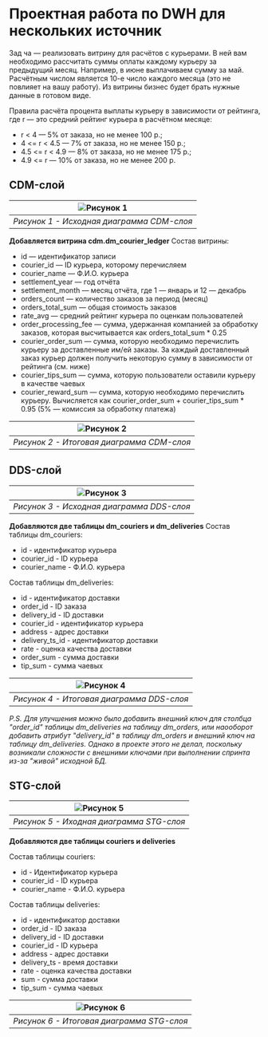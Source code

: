 # Проектная работа по DWH для нескольких источник

Зад ча — реализовать витрину для расчётов с курьерами. В ней вам необходимо рассчитать суммы оплаты каждому курьеру за предыдущий месяц. Например, в июне выплачиваем сумму за май. Расчётным числом является 10-е число каждого месяца (это не повлияет на вашу работу). Из витрины бизнес будет брать нужные данные в готовом виде.

Правила расчёта процента выплаты курьеру в зависимости от рейтинга, где r — это средний рейтинг курьера в расчётном месяце:
- r < 4 — 5% от заказа, но не менее 100 р.;
- 4 <= r < 4.5 — 7% от заказа, но не менее 150 р.;
- 4.5 <= r < 4.9 — 8% от заказа, но не менее 175 р.;
- 4.9 <= r — 10% от заказа, но не менее 200 р.

## CDM-слой
![Рисунок 1](/img/cdm_1.png)| 
|:--:| 
| *Рисунок 1 - Исходная диаграмма CDM-слоя* |

**Добавляется витрина cdm.dm_courier_ledger**
Состав витрины:
- id — идентификатор записи
- courier_id — ID курьера, которому перечисляем
- courier_name — Ф.И.О. курьера
- settlement_year — год отчёта
- settlement_month — месяц отчёта, где 1 — январь и 12 — декабрь
- orders_count — количество заказов за период (месяц)
- orders_total_sum — общая стоимость заказов
- rate_avg — средний рейтинг курьера по оценкам пользователей
- order_processing_fee — сумма, удержанная компанией за обработку заказов, которая высчитывается как orders_total_sum * 0.25
- courier_order_sum — сумма, которую необходимо перечислить курьеру за доставленные им/ей заказы. За каждый доставленный заказ курьер должен получить некоторую сумму в зависимости от рейтинга (см. ниже)
- courier_tips_sum — сумма, которую пользователи оставили курьеру в качестве чаевых
- courier_reward_sum — сумма, которую необходимо перечислить курьеру. Вычисляется как courier_order_sum + courier_tips_sum * 0.95 (5% — комиссия за обработку платежа)

![Рисунок 2](/img/cdm_2.png)| 
|:--:| 
| *Рисунок 2 - Итоговая диаграмма CDM-слоя* |

## DDS-слой
![Рисунок 3](/img/dds_1.png)| 
|:--:| 
| *Рисунок 3 - Исходная диаграмма DDS-слоя* |

**Добавляются две таблицы dm_couriers и dm_deliveries**
Состав таблицы dm_couriers:
- id - идентификатор курьера
- courier_id - ID курьера
- courier_name - Ф.И.О. курьера

Состав таблицы dm_deliveries:
- id - идентификатор доставки
- order_id - ID заказа
- delivery_id - ID доставки
- courier_id - идентификатор курьера
- address - адрес доставки
- delivery_ts_id - идентификатор доставки
- rate - оценка качества доставки
- order_sum - сумма доставки
- tip_sum - сумма чаевых

![Рисунок 4](/img/dds_2.png)| 
|:--:| 
| *Рисунок 4 - Итоговая диаграмма DDS-слоя* |

*P.S. Для улучшения можно было добавить внешний ключ для столбца "order_id" таблицы dm_deliveries на таблицу dm_orders, или наооборот добавить атрибут "delivery_id" в таблицу dm_orders и внешний ключ на таблицу dm_deliveries. Однако в проекте этого не делал, поскольку возникали сложности с внешними ключами при выполнении спринта из-за "живой" исходной БД.*


## STG-слой
![Рисунок 5](/img/stg_1.png)| 
|:--:| 
| *Рисунок 5 - Иходная диаграмма STG-слоя* |

**Добавляются две таблицы couriers и deliveries**

Состав таблицы couriers:
- id - Идентификатор курьера
- courier_id - ID курьера
- courier_name - Ф.И.О. курьера

Состав таблицы deliveries:
- id - идентификатор доставки
- order_id - ID заказа
- delivery_id - ID доставки
- courier_id - ID курьера
- address - адрес доставки
- delivery_ts - время доставки
- rate - оценка качества доставки
- sum - сумма доставки
- tip_sum - сумма чаевых

![Рисунок 6](/img/stg_2.png)| 
|:--:| 
| *Рисунок 6 - Итоговая диаграмма STG-слоя* |